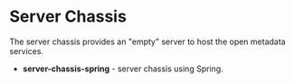 <!-- SPDX-License-Identifier: Apache-2.0 -->

# Server Chassis

The server chassis provides an "empty" server to host the open metadata
services.

* **server-chassis-spring** - server chassis using Spring.